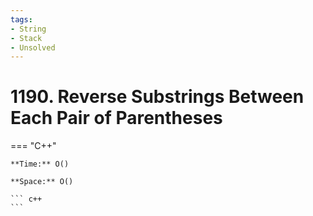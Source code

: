```yaml
---
tags:
- String
- Stack
- Unsolved
---
```



# 1190. Reverse Substrings Between Each Pair of Parentheses

=== "C++"

    **Time:** O()

    **Space:** O()

    ``` c++
    ```